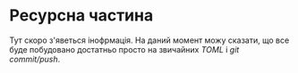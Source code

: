 # Ресурсна частина

Тут скоро з'яветься інофрмація.
На даний момент можу сказати, що все буде побудовано достатньо просто на звичайних *TOML*  і *git commit/push*.
